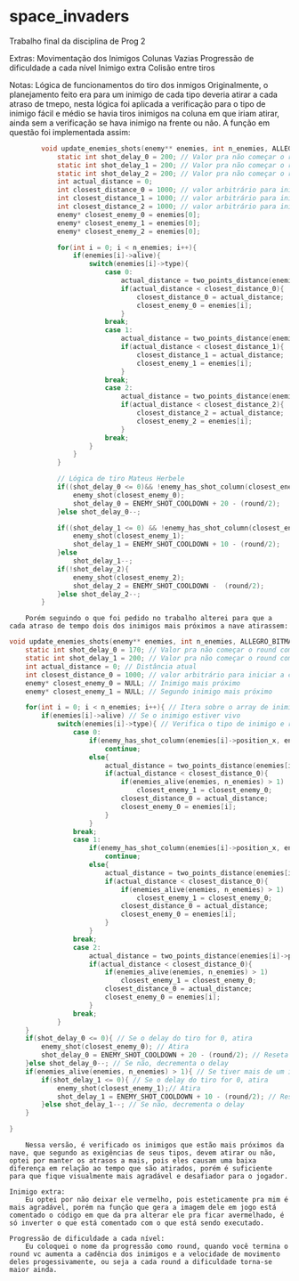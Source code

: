 # space_invaders
Trabalho final da disciplina de Prog 2

Extras:
    Movimentação dos Inimigos
    Colunas Vazias
    Progressão de dificuldade a cada nível
    Inimigo extra
    Colisão entre tiros

Notas:
    Lógica de funcionamentos do tiro dos inmigos
        Originalmente, o planejamento feito era para um inimigo de cada tipo deveria atirar a cada atraso de tmepo, nesta lógica foi aplicada a verificação para o tipo de inimigo fácil e médio se havia tiros inimigos na coluna em que iriam atirar, ainda sem a verificação se hava inimigo na frente ou não.
        A função em questão foi implementada assim:
```c
        void update_enemies_shots(enemy** enemies, int n_enemies, ALLEGRO_BITMAP* sprite_sheet, int player_x, int player_y, unsigned short round){
            static int shot_delay_0 = 200; // Valor pra não começar o round com tiros
            static int shot_delay_1 = 200; // Valor pra não começar o round com tiros	
            static int shot_delay_2 = 200; // Valor pra não começar o round com tiros
            int actual_distance = 0;
            int closest_distance_0 = 1000; // valor arbitrário para iniciar a comparação
            int closest_distance_1 = 1000; // valor arbitrário para iniciar a comparação
            int closest_distance_2 = 1000; // valor arbitrário para iniciar a comparação
            enemy* closest_enemy_0 = enemies[0];
            enemy* closest_enemy_1 = enemies[0];
            enemy* closest_enemy_2 = enemies[0];

            for(int i = 0; i < n_enemies; i++){
                if(enemies[i]->alive){
                    switch(enemies[i]->type){
                        case 0:
                            actual_distance = two_points_distance(enemies[i]->position_x, player_x, enemies[i]->position_y, player_y);
                            if(actual_distance < closest_distance_0){
                                closest_distance_0 = actual_distance;
                                closest_enemy_0 = enemies[i];
                            }
                        break;
                        case 1:
                            actual_distance = two_points_distance(enemies[i]->position_x, player_x, enemies[i]->position_y, player_y);
                            if(actual_distance < closest_distance_1){
                                closest_distance_1 = actual_distance;
                                closest_enemy_1 = enemies[i];
                            }
                        break;
                        case 2:
                            actual_distance = two_points_distance(enemies[i]->position_x, player_x, enemies[i]->position_y, player_y);
                            if(actual_distance < closest_distance_2){
                                closest_distance_2 = actual_distance;
                                closest_enemy_2 = enemies[i];
                            }
                        break;
                    }
                }
            }

            // Lógica de tiro Mateus Herbele
            if((shot_delay_0 <= 0)&& !enemy_has_shot_column(closest_enemy_0->gun->shots, closest_enemy_0->position_x, enemies, n_enemies)){
                enemy_shot(closest_enemy_0);
                shot_delay_0 = ENEMY_SHOT_COOLDOWN + 20 - (round/2);
            }else shot_delay_0--;

            if((shot_delay_1 <= 0) && !enemy_has_shot_column(closest_enemy_1->gun->shots, closest_enemy_1->position_x, enemies, n_enemies)){
                enemy_shot(closest_enemy_1);
                shot_delay_1 = ENEMY_SHOT_COOLDOWN + 10 - (round/2);
            }else
                shot_delay_1--;
            if(!shot_delay_2){
                enemy_shot(closest_enemy_2);
                shot_delay_2 = ENEMY_SHOT_COOLDOWN -  (round/2);
            }else shot_delay_2--;
        }
```
        Porém seguindo o que foi pedido no trabalho alterei para que a cada atraso de tempo dois dos inimigos mais próximos a nave atirassem:

```c
void update_enemies_shots(enemy** enemies, int n_enemies, ALLEGRO_BITMAP* sprite_sheet, int player_x, int player_y, unsigned short round){
	static int shot_delay_0 = 170; // Valor pra não começar o round com tiros
	static int shot_delay_1 = 200; // Valor pra não começar o round com tiros	
	int actual_distance = 0; // Distância atual
	int closest_distance_0 = 1000; // valor arbitrário para iniciar a comparação
	enemy* closest_enemy_0 = NULL; // Inimigo mais próximo
	enemy* closest_enemy_1 = NULL; // Segundo inimigo mais próximo

	for(int i = 0; i < n_enemies; i++){ // Itera sobre o array de inimigos
		if(enemies[i]->alive) // Se o inimigo estiver vivo
			switch(enemies[i]->type){ // Verifica o tipo de inimigo e realiza a ação correspondente, e salva os inimigos mais próximos
				case 0:
					if(enemy_has_shot_column(enemies[i]->position_x, enemies, n_enemies) ||  enemy_in_front_of_enemy(enemies[i], enemies, n_enemies))
						continue;
					else{
						actual_distance = two_points_distance(enemies[i]->position_x, player_x, enemies[i]->position_y, player_y);
						if(actual_distance < closest_distance_0){
							if(enemies_alive(enemies, n_enemies) > 1)
								closest_enemy_1 = closest_enemy_0;
							closest_distance_0 = actual_distance;
							closest_enemy_0 = enemies[i];
						}
					}
				break;
				case 1:
					if(enemy_has_shot_column(enemies[i]->position_x, enemies, n_enemies))
						continue;
					else{
						actual_distance = two_points_distance(enemies[i]->position_x, player_x, enemies[i]->position_y, player_y);
						if(actual_distance < closest_distance_0){
							if(enemies_alive(enemies, n_enemies) > 1)
								closest_enemy_1 = closest_enemy_0;
							closest_distance_0 = actual_distance;
							closest_enemy_0 = enemies[i];
						}
					}
				break;
				case 2:
					actual_distance = two_points_distance(enemies[i]->position_x, player_x, enemies[i]->position_y, player_y);
					if(actual_distance < closest_distance_0){
						if(enemies_alive(enemies, n_enemies) > 1)
							closest_enemy_1 = closest_enemy_0;
						closest_distance_0 = actual_distance;
						closest_enemy_0 = enemies[i];
					}
				break;
			}
	}
	if(shot_delay_0 <= 0){ // Se o delay do tiro for 0, atira
		enemy_shot(closest_enemy_0); // Atira
		shot_delay_0 = ENEMY_SHOT_COOLDOWN + 20 - (round/2); // Reseta o delay
	}else shot_delay_0--; // Se não, decrementa o delay
	if(enemies_alive(enemies, n_enemies) > 1){ // Se tiver mais de um inimigo vivo
		if(shot_delay_1 <= 0){ // Se o delay do tiro for 0, atira
			enemy_shot(closest_enemy_1);// Atira
			shot_delay_1 = ENEMY_SHOT_COOLDOWN + 10 - (round/2); // Reseta o delay
		}else shot_delay_1--; // Se não, decrementa o delay
	}

}
```
        Nessa versão, é verificado os inimigos que estão mais próximos da nave, que segundo as exigências de seus tipos, devem atirar ou não, optei por manter os atrasos a mais, pois eles causam uma baixa diferença em relação ao tempo que são atirados, porém é suficiente para que fique visualmente mais agradável e desafiador para o jogador.

    Inimigo extra:
        Eu optei por não deixar ele vermelho, pois esteticamente pra mim é mais agradável, porém na função que gera a imagem dele em jogo está comentado o código em que da pra alterar ele pra ficar avermelhado, é só inverter o que está comentado com o que está sendo executado.
    
    Progressão de dificuldade a cada nível:
        Eu coloquei o nome da progressão como round, quando você termina o round vc aumenta a cadência dos inimigos e a velocidade de movimento deles progessivamente, ou seja a cada round a dificuldade torna-se maior ainda.